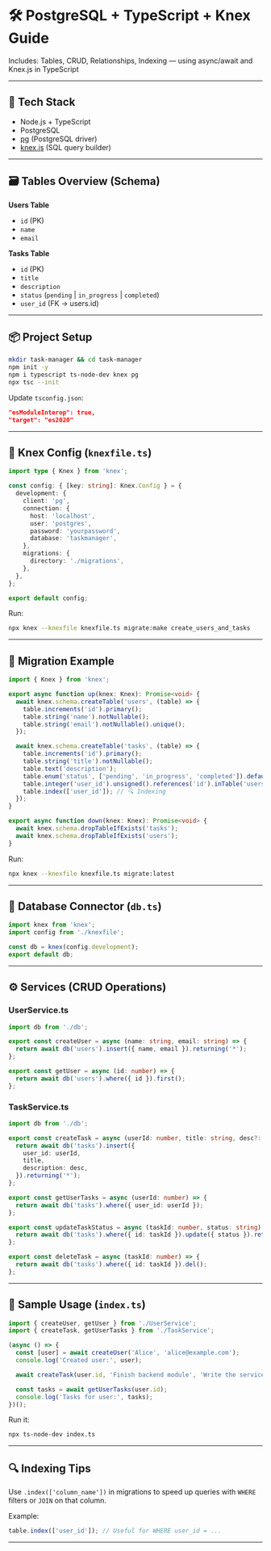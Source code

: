 
# 🛠️ PostgreSQL + TypeScript + Knex Guide

Includes: Tables, CRUD, Relationships, Indexing — using async/await and Knex.js in TypeScript

---

## 🔧 Tech Stack

- Node.js + TypeScript
- PostgreSQL
- [pg](https://node-postgres.com/) (PostgreSQL driver)
- [knex.js](https://knexjs.org/) (SQL query builder)

---

## 🗃️ Tables Overview (Schema)

**Users Table**
- `id` (PK)
- `name`
- `email`

**Tasks Table**
- `id` (PK)
- `title`
- `description`
- `status` (`pending` | `in_progress` | `completed`)
- `user_id` (FK → users.id)

---

## 📦 Project Setup

```bash
mkdir task-manager && cd task-manager
npm init -y
npm i typescript ts-node-dev knex pg
npx tsc --init
```

Update `tsconfig.json`:
```json
"esModuleInterop": true,
"target": "es2020"
```

---

## 🔌 Knex Config (`knexfile.ts`)

```ts
import type { Knex } from 'knex';

const config: { [key: string]: Knex.Config } = {
  development: {
    client: 'pg',
    connection: {
      host: 'localhost',
      user: 'postgres',
      password: 'yourpassword',
      database: 'taskmanager',
    },
    migrations: {
      directory: './migrations',
    },
  },
};

export default config;
```

Run:
```bash
npx knex --knexfile knexfile.ts migrate:make create_users_and_tasks
```

---

## 🧬 Migration Example

```ts
import { Knex } from 'knex';

export async function up(knex: Knex): Promise<void> {
  await knex.schema.createTable('users', (table) => {
    table.increments('id').primary();
    table.string('name').notNullable();
    table.string('email').notNullable().unique();
  });

  await knex.schema.createTable('tasks', (table) => {
    table.increments('id').primary();
    table.string('title').notNullable();
    table.text('description');
    table.enum('status', ['pending', 'in_progress', 'completed']).defaultTo('pending');
    table.integer('user_id').unsigned().references('id').inTable('users').onDelete('CASCADE');
    table.index(['user_id']); // 🔍 Indexing
  });
}

export async function down(knex: Knex): Promise<void> {
  await knex.schema.dropTableIfExists('tasks');
  await knex.schema.dropTableIfExists('users');
}
```

Run:
```bash
npx knex --knexfile knexfile.ts migrate:latest
```

---

## 🔗 Database Connector (`db.ts`)

```ts
import knex from 'knex';
import config from './knexfile';

const db = knex(config.development);
export default db;
```

---

## ⚙️ Services (CRUD Operations)

### UserService.ts

```ts
import db from './db';

export const createUser = async (name: string, email: string) => {
  return await db('users').insert({ name, email }).returning('*');
};

export const getUser = async (id: number) => {
  return await db('users').where({ id }).first();
};
```

### TaskService.ts

```ts
import db from './db';

export const createTask = async (userId: number, title: string, desc?: string) => {
  return await db('tasks').insert({
    user_id: userId,
    title,
    description: desc,
  }).returning('*');
};

export const getUserTasks = async (userId: number) => {
  return await db('tasks').where({ user_id: userId });
};

export const updateTaskStatus = async (taskId: number, status: string) => {
  return await db('tasks').where({ id: taskId }).update({ status }).returning('*');
};

export const deleteTask = async (taskId: number) => {
  return await db('tasks').where({ id: taskId }).del();
};
```

---

## 🧪 Sample Usage (`index.ts`)

```ts
import { createUser, getUser } from './UserService';
import { createTask, getUserTasks } from './TaskService';

(async () => {
  const [user] = await createUser('Alice', 'alice@example.com');
  console.log('Created user:', user);

  await createTask(user.id, 'Finish backend module', 'Write the services');

  const tasks = await getUserTasks(user.id);
  console.log('Tasks for user:', tasks);
})();
```

Run it:
```bash
npx ts-node-dev index.ts
```

---

## 🔍 Indexing Tips

Use `.index(['column_name'])` in migrations to speed up queries with `WHERE` filters or `JOIN` on that column.

Example:
```ts
table.index(['user_id']); // Useful for WHERE user_id = ...
```

---
